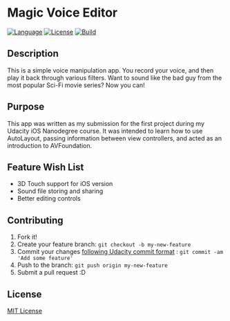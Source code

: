 # Magic Voice Editor

[![Language](http://img.shields.io/badge/language-swift-brightgreen.svg?style=flat)](https://developer.apple.com/swift)
[![License](https://img.shields.io/github/license/mashape/apistatus.svg)](Voice%20Magic/LICENSE.md)
[![Build](https://img.shields.io/badge/Magic%20Voice%20Editor-v%200.9-blue.svg)](http://www.blaumagier.com)

## Description

This is a simple voice manipulation app.  You record your voice, and then play it back through various filters.  Want to sound like the bad guy from the most popular Sci-Fi movie series?  Now you can!

## Purpose
This app was written as my submission for the first project during my Udacity iOS Nanodegree course.  It was intended to learn how to use AutoLayout, passing information between view controllers, and acted as an introduction to AVFoundation.

## Feature Wish List

- 3D Touch support for iOS version
- Sound file storing and sharing
- Better editing controls

## Contributing
1. Fork it!
2. Create your feature branch: `git checkout -b my-new-feature`
3. Commit your changes [following Udacity commit format](http://udacity.github.io/git-styleguide/) : `git commit -am 'Add some feature'`
4. Push to the branch: `git push origin my-new-feature`
5. Submit a pull request :D

## License
[MIT License](Voice%20Magic/LICENSE.md)
